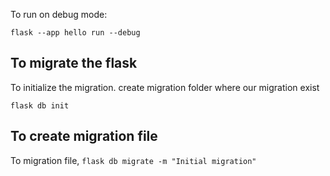To run on debug mode:


`flask --app hello run --debug`

## To migrate the flask
To initialize the migration. create migration folder where our migration exist

`flask db init`

## To create migration file

To migration file,
`flask db migrate -m "Initial migration"`